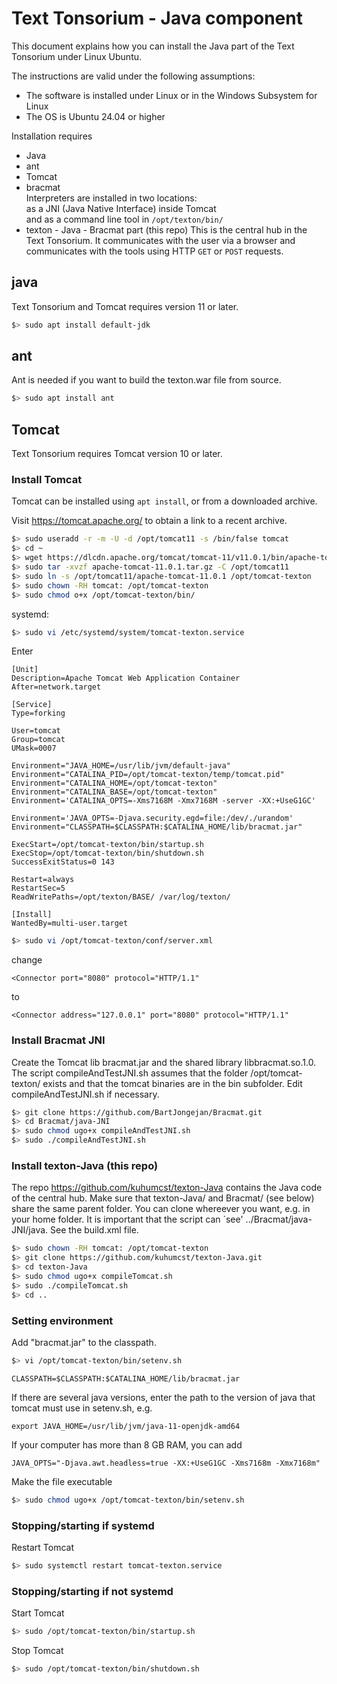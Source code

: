 # Text Tonsorium - Java component

This document explains how you can install the Java part of the Text Tonsorium under Linux Ubuntu.

The instructions are valid under the following assumptions:

  * The software is installed under Linux or in the Windows Subsystem for Linux
  * The OS is Ubuntu 24.04 or higher

Installation requires 
  * Java
  * ant
  * Tomcat  
  * bracmat  
   Interpreters are installed in two locations:  
   as a JNI (Java Native Interface) inside Tomcat  
   and as a command line tool in `/opt/texton/bin/`
  * texton - Java  - Bracmat part (this repo)
   This is the central hub in the Text Tonsorium. It communicates with the user via a
   browser and communicates with the tools using HTTP `GET` or `POST` requests.

## java

Text Tonsorium and Tomcat requires version 11 or later.

```bash
$> sudo apt install default-jdk
```

## ant

Ant is needed if you want to build the texton.war file from source.

```bash
$> sudo apt install ant
```

## Tomcat

Text Tonsorium requires Tomcat version 10 or later.

### Install Tomcat

Tomcat can be installed using `apt install`, or from a downloaded archive.

Visit https://tomcat.apache.org/ to obtain a link to a recent archive.

```bash
$> sudo useradd -r -m -U -d /opt/tomcat11 -s /bin/false tomcat
$> cd ~
$> wget https://dlcdn.apache.org/tomcat/tomcat-11/v11.0.1/bin/apache-tomcat-11.0.1.tar.gz -P .
$> sudo tar -xvzf apache-tomcat-11.0.1.tar.gz -C /opt/tomcat11
$> sudo ln -s /opt/tomcat11/apache-tomcat-11.0.1 /opt/tomcat-texton
$> sudo chown -RH tomcat: /opt/tomcat-texton
$> sudo chmod o+x /opt/tomcat-texton/bin/
```
systemd:

```bash
$> sudo vi /etc/systemd/system/tomcat-texton.service
```
Enter
```
[Unit]
Description=Apache Tomcat Web Application Container
After=network.target
    
[Service]
Type=forking
    
User=tomcat
Group=tomcat
UMask=0007
    
Environment="JAVA_HOME=/usr/lib/jvm/default-java"
Environment="CATALINA_PID=/opt/tomcat-texton/temp/tomcat.pid"
Environment="CATALINA_HOME=/opt/tomcat-texton"
Environment="CATALINA_BASE=/opt/tomcat-texton"
Environment='CATALINA_OPTS=-Xms7168M -Xmx7168M -server -XX:+UseG1GC'
    
Environment='JAVA_OPTS=-Djava.security.egd=file:/dev/./urandom'
Environment="CLASSPATH=$CLASSPATH:$CATALINA_HOME/lib/bracmat.jar"
    
ExecStart=/opt/tomcat-texton/bin/startup.sh
ExecStop=/opt/tomcat-texton/bin/shutdown.sh
SuccessExitStatus=0 143
    
Restart=always
RestartSec=5
ReadWritePaths=/opt/texton/BASE/ /var/log/texton/

[Install]
WantedBy=multi-user.target
```
```bash
$> sudo vi /opt/tomcat-texton/conf/server.xml
```

change
```
<Connector port="8080" protocol="HTTP/1.1"
```
to
```
<Connector address="127.0.0.1" port="8080" protocol="HTTP/1.1"
```
### Install Bracmat JNI

Create the Tomcat lib bracmat.jar and the shared library libbracmat.so.1.0.
The script compileAndTestJNI.sh assumes that the folder /opt/tomcat-texton/ exists and that the tomcat binaries are in the bin subfolder. Edit compileAndTestJNI.sh if necessary.

```bash
$> git clone https://github.com/BartJongejan/Bracmat.git
$> cd Bracmat/java-JNI
$> sudo chmod ugo+x compileAndTestJNI.sh
$> sudo ./compileAndTestJNI.sh
```

### Install texton-Java (this repo) 

The repo https://github.com/kuhumcst/texton-Java contains the Java code of the central hub.
Make sure that texton-Java/ and Bracmat/ (see below) share the same parent folder. You can clone whereever you want, e.g. in your home folder.
It is important that the script can `see' ../Bracmat/java-JNI/java. See the build.xml file.

```bash
$> sudo chown -RH tomcat: /opt/tomcat-texton
$> git clone https://github.com/kuhumcst/texton-Java.git
$> cd texton-Java
$> sudo chmod ugo+x compileTomcat.sh
$> sudo ./compileTomcat.sh
$> cd ..
```

### Setting environment

Add "bracmat.jar" to the classpath.

```bash
$> vi /opt/tomcat-texton/bin/setenv.sh
```
```
CLASSPATH=$CLASSPATH:$CATALINA_HOME/lib/bracmat.jar
```
If there are several java versions, enter the path to the version of java that tomcat must use in setenv.sh, e.g.
```
export JAVA_HOME=/usr/lib/jvm/java-11-openjdk-amd64
```
If your computer has more than 8 GB RAM, you can add

```
JAVA_OPTS="-Djava.awt.headless=true -XX:+UseG1GC -Xms7168m -Xmx7168m"
```
Make the file executable

```bash
$> sudo chmod ugo+x /opt/tomcat-texton/bin/setenv.sh
```

### Stopping/starting if systemd

Restart Tomcat

```bash
$> sudo systemctl restart tomcat-texton.service
```

### Stopping/starting if not systemd

Start Tomcat

```bash
$> sudo /opt/tomcat-texton/bin/startup.sh
```

Stop Tomcat

```bash
$> sudo /opt/tomcat-texton/bin/shutdown.sh
```

